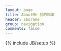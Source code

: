 ```yaml
---
layout: page
title: AboutMe-我的档案
header: abornme
group: navigation
comments: false
---
```

{% include JB/setup %}


